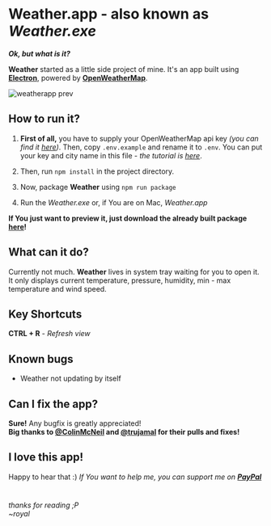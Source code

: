 # Weather.app - also known as *Weather.exe*
***Ok, but what is it?***

**Weather** started as a little side project of mine. It's an app built using [**Electron**](https://electronjs.org/), powered by  [**OpenWeatherMap**](https://openweathermap.org/).

![weatherapp prev](https://i.imgur.com/BFkue02.png)
## How to run it?
1. **First of all,** you have to supply your OpenWeatherMap api key *(you can find it [here](https://openweathermap.org/api))*.
Then, copy `.env.example` and rename it to `.env`. You can put your key and city name in this file - *the tutorial is [here](tutorial.md)*.

 2. Then, run `npm install` in the project directory. 
2. Now, package **Weather** using `npm run package`
3. Run the *Weather.exe* or, if You are on Mac, *Weather.app*

**If You just want to preview it, just download the already built package [here](https://github.com/rrroyal/weatherapp/releases)!**

## What can it do?
Currently not much. **Weather** lives in system tray waiting for you to open it.
It only displays current temperature, pressure, humidity, min - max temperature and wind speed.

## Key Shortcuts
**CTRL + R** - *Refresh view*

## Known bugs
* Weather not updating by itself

## Can I fix the app?
**Sure!** Any bugfix is greatly appreciated!  
**Big thanks to [@ColinMcNeil](https://github.com/ColinMcNeil) and [@trujamal](https://github.com/trujamal) for their pulls and fixes!**
## I love this app!
Happy to hear that :)
*If You want to help me, you can support me on [**PayPal**](https://www.paypal.me/kvpek)*

#
*thanks for reading ;P*  
*~royal*
